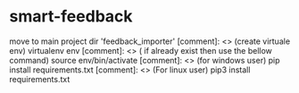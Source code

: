 # smart-feedback
move to main project dir 'feedback_importer'
[comment]: <> (create virtuale env)
virtualenv env
[comment]: <> ( if already exist then use the bellow command)
source env/bin/activate
[comment]: <> (for windows user)
pip install requirements.txt
[comment]: <> (For linux user)
pip3 install requirements.txt

